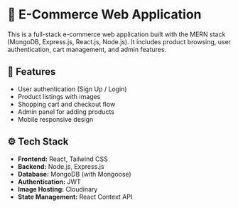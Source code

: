 # 🛒 E-Commerce Web Application

This is a full-stack e-commerce web application built with the MERN stack (MongoDB, Express.js, React.js, Node.js). It includes product browsing, user authentication, cart management, and admin features.

## 🚀 Features

- User authentication (Sign Up / Login)
- Product listings with images
- Shopping cart and checkout flow
- Admin panel for adding products
- Mobile responsive design





## ⚙️ Tech Stack

- **Frontend:** React, Tailwind CSS
- **Backend:** Node.js, Express.js
- **Database:** MongoDB (with Mongoose)
- **Authentication:** JWT
- **Image Hosting:** Cloudinary
- **State Management:** React Context API

